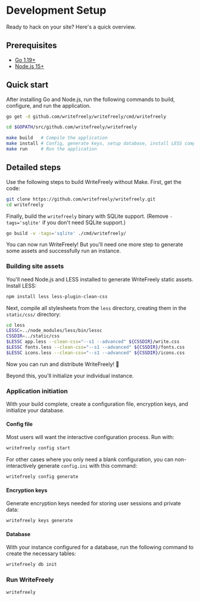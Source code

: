 # Development Setup

Ready to hack on your site? Here's a quick overview.

## Prerequisites

* [Go 1.19+](https://golang.org/dl/)
* [Node.js 15+](https://nodejs.org/en/download/)

## Quick start

After installing Go and Node.js, run the following commands to build, configure, and run the application.

```bash
go get -d github.com/writefreely/writefreely/cmd/writefreely

cd $GOPATH/src/github.com/writefreely/writefreely

make build   # Compile the application
make install # Config, generate keys, setup database, install LESS compiler
make run     # Run the application
```

## Detailed steps

Use the following steps to build WriteFreely without Make. First, get the code:

```bash
git clone https://github.com/writefreely/writefreely.git
cd writefreely
```

Finally, build the `writefreely` binary with SQLite support. (Remove `-tags='sqlite'` if you don't need SQLite support.)

```bash
go build -v -tags='sqlite' ./cmd/writefreely/
```

You can now run WriteFreely! But you'll need one more step to generate some assets and successfully run an instance.

### Building site assets

You'll need Node.js and LESS installed to generate WriteFreely static assets. Install LESS:

```bash
npm install less less-plugin-clean-css
```

Next, compile all stylesheets from the `less` directory, creating them in the `static/css/` directory:

```bash
cd less
LESSC=../node_modules/less/bin/lessc
CSSDIR=../static/css
$LESSC app.less --clean-css="--s1 --advanced" ${CSSDIR}/write.css
$LESSC fonts.less --clean-css="--s1 --advanced" ${CSSDIR}/fonts.css
$LESSC icons.less --clean-css="--s1 --advanced" ${CSSDIR}/icons.css
```

Now you can run and distribute WriteFreely! 🎉

Beyond this, you'll initialize your individual instance.

### Application initiation

With your build complete, create a configuration file, encryption keys, and initialize your database.

#### Config file

Most users will want the interactive configuration process. Run with:

```bash
writefreely config start
```

For other cases where you only need a blank configuration, you can non-interactively generate `config.ini` with this command:

```bash
writefreely config generate
```

#### Encryption keys

Generate encryption keys needed for storing user sessions and private data:

```bash
writefreely keys generate
```

#### Database

With your instance configured for a database, run the following command to create the necessary tables:

```bash
writefreely db init
```

### Run WriteFreely

```bash
writefreely
```
